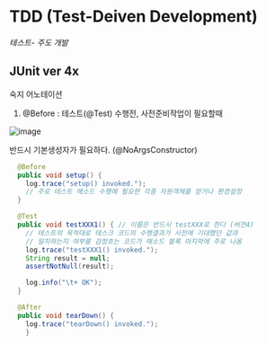 # TDD (Test-Deiven Development)

*테스트- 주도 개발*


## JUnit ver 4x

  숙지 어노테이션

  1. @Before : 테스트(@Test) 수행전, 사전준비작업이 필요할때

  ![image](https://user-images.githubusercontent.com/88135939/187611017-ffa9a40b-b80b-4efd-8826-24b07a3166a3.png)


  반드시 기본생성자가 필요하다. (@NoArgsConstructor)

```java
  @Before
  public void setup() {
    log.trace("setup() invoked.");
    // 주로 테스트 메소드 수행에 필요한 각종 자원객체를 얻거나 환경설정
  }

  @Test
  public void testXXX1() { // 이름은 반드시 testXXX로 한다 (버전4)
    // 테스트의 목적대로 테스크 코드의 수행결과가 사전에 기대했던 값과
    // 일치하는지 여부를 검정흐는 코드가 매소드 블록 마지막에 주로 나옴 
    log.trace("testXXX1() invoked.");
    String result = null;
    assertNotNull(result);

    log.info("\t+ OK");
  }

  @After
  public void tearDown() {
    log.trace("tearDown() invoked.");
    }
```
